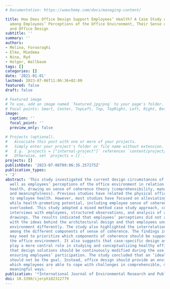 ```yaml
---
# Documentation: https://wowchemy.com/docs/managing-content/

title: How Does Office Design Support Employees’ Health? A Case Study on the Relationships
  among Employees’ Perceptions of the Office Environment, Their Sense of Coherence
  and Office Design
subtitle: ''
summary: ''
authors:
- Melina, Forooraghi
- Elke, Miedema
- Nina, Ryd
- Holger, Wallbaum
tags: []
categories: []
date: '2021-01-01'
lastmod: 2023-07-06T11:06:36+02:00
featured: false
draft: false

# Featured image
# To use, add an image named `featured.jpg/png` to your page's folder.
# Focal points: Smart, Center, TopLeft, Top, TopRight, Left, Right, BottomLeft, Bottom, BottomRight.
image:
  caption: ''
  focal_point: ''
  preview_only: false

# Projects (optional).
#   Associate this post with one or more of your projects.
#   Simply enter your project's folder or file name without extension.
#   E.g. `projects = ["internal-project"]` references `content/project/deep-learning/index.md`.
#   Otherwise, set `projects = []`.
projects: []
publishDate: '2023-07-06T09:06:35.257275Z'
publication_types:
- '2'
abstract: 'This study investigated the current design circumstances of an office as
  well as employees’ perceptions of the office environment in relation to their perceived
  health, drawing on sense of coherence theory (comprehensibility, manageability,
  and meaningfulness). Previous studies have related the physical office environment
  to employee health. However, most studies have focused on alleviating negative effects,
  while health-promoting potential, including employee sense of coherence, has been
  overlooked. This study adopted a mixed method case study approach, combining semi-structured
  interviews with employees, structured observations, and analysis of architectural
  drawings. The results indicated that employees’ perceptions did not always align
  with the ideas behind the architectural design and that employees understood the
  environment differently. The study also highlighted the interrelations (and contradictions)
  among the different components of sense of coherence. The findings imply that organizations
  may need to prioritize which components of coherence should be supported most by
  the office environment. It also suggests that case-specific design aspects should
  play a more central role in studying and conceptualizing healthy office design and
  that design solutions should be continuously modified during the use phase, while
  ensuring employees’ participation. The study concluded that an ‘ideal’ office environment
  should not be the goal. Instead, office design should provide an environment in
  which employees are able to cope with challenges in comprehensible, manageable and
  meaningful ways.  '
publication: '*International Journal of Environmental Research and Public Health*'
doi: 10.3390/ijerph182312779
---
```

